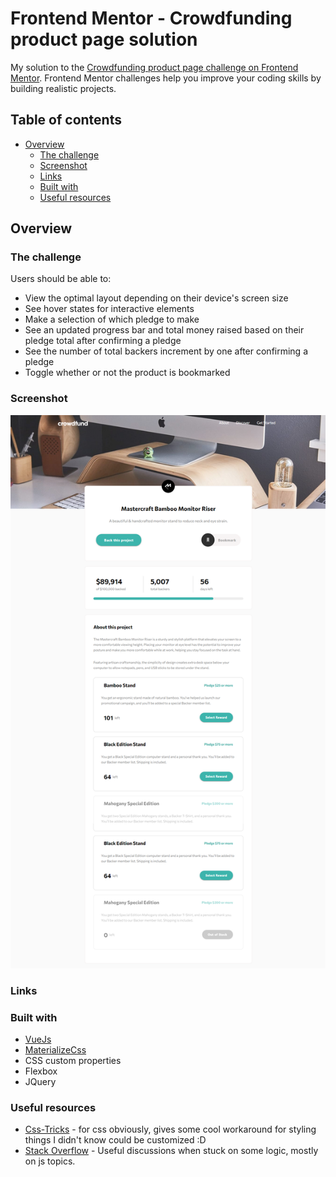 # Frontend Mentor - Crowdfunding product page solution

My solution to the [Crowdfunding product page challenge on Frontend Mentor](https://www.frontendmentor.io/challenges/crowdfunding-product-page-7uvcZe7ZR). Frontend Mentor challenges help you improve your coding skills by building realistic projects. 

## Table of contents

- [Overview](#overview)
  - [The challenge](#the-challenge)
  - [Screenshot](#screenshot)
  - [Links](#links)
  - [Built with](#built-with)
  - [Useful resources](#useful-resources)

## Overview

### The challenge

Users should be able to:

- View the optimal layout depending on their device's screen size
- See hover states for interactive elements
- Make a selection of which pledge to make
- See an updated progress bar and total money raised based on their pledge total after confirming a pledge
- See the number of total backers increment by one after confirming a pledge
- Toggle whether or not the product is bookmarked

### Screenshot

![](./screenshot.png)

### Links

<!-- - Live Site URL: [Add live site URL here](https://your-live-site-url.com) -->

### Built with

- [VueJs](https://vuejs.org)
- [MaterializeCss](https://materializecss.com/)
- CSS custom properties
- Flexbox
- JQuery

### Useful resources

- [Css-Tricks](https://css-tricks.com/) - for css obviously, gives some cool workaround for styling things I didn't know could be customized :D  
- [Stack Overflow](https://stackoverflow.com/) - Useful discussions when stuck on some logic, mostly on js topics.
